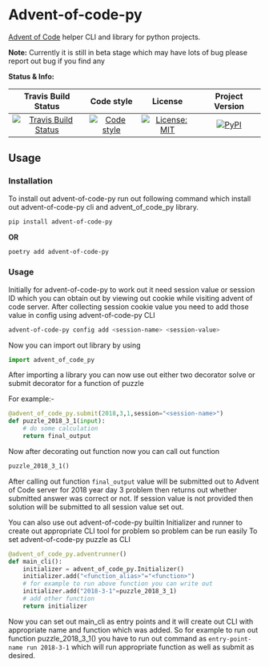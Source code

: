 # Advent-of-code-py
[Advent of Code][advent_of_code_link] helper CLI and library for python projects.

**Note:**
Currently it is still in beta stage which may have lots of bug please report out bug if you find any

**Status & Info:**

| Travis Build Status | Code style | License | Project Version |
| :---: | :---: | :---: | :---: |
| [![Travis Build Status][build_badge]][build_link] | [![Code style][black_badge]][black_link] | [![License: MIT][license_badge]][license_link] | [![PyPI][project_badge]][project_link] |

## Usage

### Installation
To install out advent-of-code-py run out following command which install out advent-of-code-py cli and advent_of_code_py library.
```bash
pip install advent-of-code-py
```

__OR__

```bash
poetry add advent-of-code-py
```

### Usage
Initially for advent-of-code-py to work out it need session value or session ID which you can obtain out by viewing out cookie while visiting advent of code server.
After collecting session cookie value you need to add those value in config using advent-of-code-py CLI
```bash
advent-of-code-py config add <session-name> <session-value>
```

Now you can import out library by using
```python
import advent_of_code_py
```

After importing a library you can now use out either two decorator solve or submit decorator for a function of puzzle

For example:-
```python
@advent_of_code_py.submit(2018,3,1,session="<session-name>")
def puzzle_2018_3_1(input):
    # do some calculation
    return final_output
```

Now after decorating out function now you can call out function
```python
puzzle_2018_3_1()
```
After calling out function `final_output` value will be submitted out to Advent of Code server for 2018 year day 3
problem then returns out whether submitted answer was correct or not. If session value is not provided then
solution will be submitted to all session value set out.

You can also use out advent-of-code-py builtin Initializer and runner to create out appropriate CLI
tool for problem so problem can be run easily
To set advent-of-code-py puzzle as CLI
```python
@advent_of_code_py.adventrunner()
def main_cli():
    initializer = advent_of_code_py.Initializer()
    initializer.add("<function_alias>"="<function>")
    # for example to run above function you can write out
    initializer.add("2018-3-1"=puzzle_2018_3_1)  
    # add other function
    return initializer
```
Now you can set out main_cli as entry points and it will create out CLI with appropriate name and function which was added.
So for example to run out function puzzle_2018_3_1() you have to run out command as `entry-point-name run 2018-3-1` which
will run appropriate function as well as submit as desired.

[advent_of_code_link]: https://adventofcode.com

[build_badge]: https://img.shields.io/travis/com/iamsauravsharma/advent-of-code-py.svg?logo=travis
[build_link]: https://travis-ci.com/iamsauravsharma/advent-of-code-py

[black_badge]: https://img.shields.io/badge/code%20style-black-000000.svg
[black_link]: https://github.com/ambv/black

[license_badge]: https://img.shields.io/github/license/iamsauravsharma/advent-of-code-py.svg
[license_link]: LICENSE

[project_badge]: https://img.shields.io/pypi/v/advent-of-code-py?color=blue&logo=python
[project_link]: https://pypi.org/project/advent-of-code-py